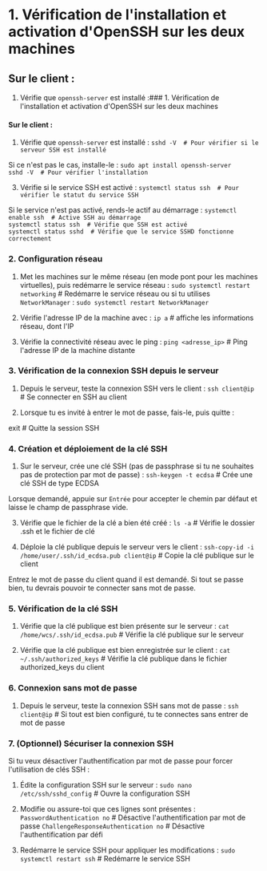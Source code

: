 # 1. Vérification de l'installation et activation d'OpenSSH sur les deux machines

## Sur le client :

1. Vérifie que `openssh-server` est installé :### 1. Vérification de l'installation et activation d'OpenSSH sur les deux machines

#### Sur le client :
1. Vérifie que `openssh-server` est installé :
``sshd -V  # Pour vérifier si le serveur SSH est installé``
   
Si ce n'est pas le cas, installe-le :
``sudo apt install openssh-server``<br>
``sshd -V  # Pour vérifier l'installation``
   
3. Vérifie si le service SSH est activé :
``systemctl status ssh  # Pour vérifier le statut du service SSH``

Si le service n'est pas activé, rends-le actif au démarrage :
``systemctl enable ssh  # Active SSH au démarrage``<br>
``systemctl status ssh  # Vérifie que SSH est activé``<br>
``systemctl status sshd  # Vérifie que le service SSHD fonctionne correctement``

### 2. Configuration réseau

1. Met les machines sur le même réseau (en mode pont pour les machines virtuelles), puis redémarre le service réseau :
``sudo systemctl restart networking``  # Redémarre le service réseau
ou si tu utilises `NetworkManager` :
``sudo systemctl restart NetworkManager``
   
3. Vérifie l'adresse IP de la machine avec :
``ip a``  # affiche les informations réseau, dont l'IP

4. Vérifie la connectivité réseau avec le ping :
``ping <adresse_ip>``  # Ping l'adresse IP de la machine distante


### 3. Vérification de la connexion SSH depuis le serveur

1. Depuis le serveur, teste la connexion SSH vers le client :
``ssh client@ip``  # Se connecter en SSH au client

3. Lorsque tu es invité à entrer le mot de passe, fais-le, puis quitte :

exit  # Quitte la session SSH


### 4. Création et déploiement de la clé SSH

1. Sur le serveur, crée une clé SSH (pas de passphrase si tu ne souhaites pas de protection par mot de passe) :
``ssh-keygen -t ecdsa``  # Crée une clé SSH de type ECDSA

Lorsque demandé, appuie sur `Entrée` pour accepter le chemin par défaut et laisse le champ de passphrase vide.

3. Vérifie que le fichier de la clé a bien été créé :
``ls -a``  # Vérifie le dossier .ssh et le fichier de clé

4. Déploie la clé publique depuis le serveur vers le client :
``ssh-copy-id -i /home/user/.ssh/id_ecdsa.pub client@ip``  # Copie la clé publique sur le client

Entrez le mot de passe du client quand il est demandé. Si tout se passe bien, tu devrais pouvoir te connecter sans mot de passe.

### 5. Vérification de la clé SSH

1. Vérifie que la clé publique est bien présente sur le serveur :
``cat /home/wcs/.ssh/id_ecdsa.pub``  # Vérifie la clé publique sur le serveur

2. Vérifie que la clé publique est bien enregistrée sur le client :
``cat ~/.ssh/authorized_keys``  # Vérifie la clé publique dans le fichier authorized_keys du client

### 6. Connexion sans mot de passe

1. Depuis le serveur, teste la connexion SSH sans mot de passe :
``ssh client@ip``  # Si tout est bien configuré, tu te connectes sans entrer de mot de passe
   

### 7. (Optionnel) Sécuriser la connexion SSH

Si tu veux désactiver l'authentification par mot de passe pour forcer l'utilisation de clés SSH :

1. Édite la configuration SSH sur le serveur :
``sudo nano /etc/ssh/sshd_config``  # Ouvre la configuration SSH
 
2. Modifie ou assure-toi que ces lignes sont présentes :
``PasswordAuthentication no``  # Désactive l'authentification par mot de passe
``ChallengeResponseAuthentication no``  # Désactive l'authentification par défi

4. Redémarre le service SSH pour appliquer les modifications :
``sudo systemctl restart ssh``  # Redémarre le service SSH
